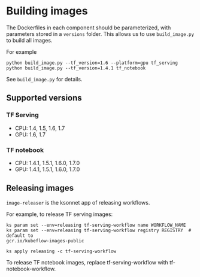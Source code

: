 # Building images

The Dockerfiles in each component should be parameterized, with parameters stored in a `versions` folder.
This allows us to use `build_image.py` to build all images.

For example
```
python build_image.py --tf_version=1.6 --platform=gpu tf_serving
python build_image.py --tf_version=1.4.1 tf_notebook
```

See `build_image.py` for details.

## Supported versions

### TF Serving
- CPU: 1.4, 1.5, 1.6, 1.7
- GPU: 1.6, 1.7

### TF notebook
- CPU: 1.4.1, 1.5.1, 1.6.0, 1.7.0
- GPU: 1.4.1, 1.5.1, 1.6.0, 1.7.0

## Releasing images

`image-releaser` is the ksonnet app of releasing workflows.

For example, to release TF serving images:

```
ks param set --env=releasing tf-serving-workflow name WORKFLOW_NAME
ks param set --env=releasing tf-serving-workflow registry REGISTRY  # default to
gcr.io/kubeflow-images-public

ks apply releasing -c tf-serving-workflow
```

To release TF notebook images, replace tf-serving-workflow with
tf-notebook-workflow.

